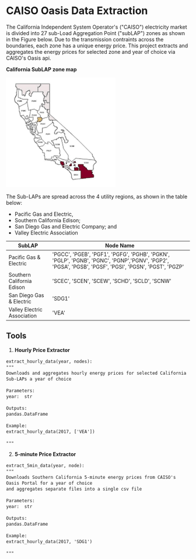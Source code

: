 # CAISO Oasis Data Extraction

The California Independent System Operator's ("CAISO") electricity market is divided into 27 sub-Load Aggregation Point ("subLAP") zones as shown in the Figure below. Due to the transmission contraints across the boundaries, each zone has a unique energy price. This project extracts and aggregates the energy prices for selected zone and year of choice via CAISO's Oasis api.

**California SubLAP zone map**

<img src="img/cali_sublap_map.png" alt="SubLAP Map" width="300"/>

The Sub-LAPs are spread across the 4 utility regions, as shown in the table below:
- Pacific Gas and Electric, 
- Southern California Edison;
- San Diego Gas and Electric Company; and
- Valley Electric Association 

| SubLAP                      | Node Name                                                                                                                                             |
|-----------------------------|-------------------------------------------------------------------------------------------------------------------------------------------------------|
| Pacific Gas & Electric      | 'PGCC', 'PGEB', 'PGF1', 'PGFG', 'PGHB', 'PGKN', 'PGLP', 'PGNB', 'PGNC', 'PGNP','PGNV', 'PGP2', 'PGSA', 'PGSB', 'PGSF', 'PGSI', 'PGSN', 'PGST', 'PGZP' |
| Southern California Edison  | 'SCEC', 'SCEN', 'SCEW', 'SCHD', 'SCLD', 'SCNW'                                                                                                        |
| San Diego Gas & Electric    | 'SDG1'                                                                                                                                                |
| Valley Electric Association | 'VEA'                                                                                                                                                 |

## Tools

1. **Hourly Price Extractor**

```
extract_hourly_data(year, nodes):
"""
Downloads and aggregates hourly energy prices for selected California Sub-LAPs a year of choice

Parameters:
year:  str

Outputs:
pandas.DataFrame

Example:
extract_hourly_data(2017, ['VEA'])

"""
```

2. **5-minute Price Extractor**

```
extract_5min_data(year, node):
"""
Downloads Southern California 5-minute energy prices from CAISO's Oasis Portal for a year of choice
and aggregates separate files into a single csv file

Parameters:
year:  str

Outputs:
pandas.DataFrame

Example:
extract_hourly_data(2017, 'SDG1')

"""
```

